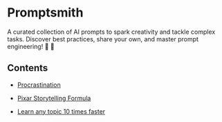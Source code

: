 # Promptsmith

A curated collection of AI prompts to spark creativity and tackle complex tasks. Discover best practices, share your own, and master prompt engineering! 🔭 📝

## Contents

- [Procrastination](procrastination.md)

- [Pixar Storytelling Formula](pixar-storytelling-formula.md)

- [Learn any topic 10 times faster](learn-any-topic-10-times-faster.md)
